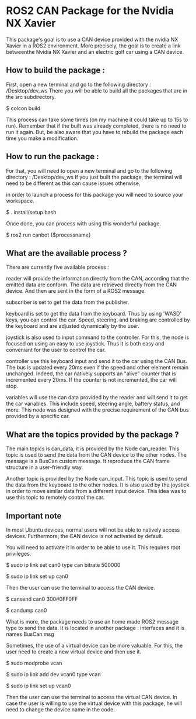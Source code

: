 # ROS2 CAN Package for the Nvidia NX Xavier

This package's goal is to use a CAN device provided with the nvidia NX Xavier in a ROS2 environment.
More precisely, the goal is to create a link betweenthe Nvidia NX Xavier and an electric golf car using a CAN device.

## How to build the package :

First, open a new terminal and go to the following directory : /Desktop/dev_ws
There you will be able to build all the packages that are in the src subdirectory.

$ colcon build

This process can take some times (on my machine it could take up to 15s to run).
Remember that if the built was already completed, there is no need to run it again.
But, be also aware that you have to rebuild the package each time you make a modification.

## How to run the package :

For that, you will need to open a new terminal and go to the following directory : /Desktop/dev_ws
If you just built the package, the terminal will need to be different as this can cause issues otherwise.

in order to launch a process for this package you will need to source your workspace.

$ . install/setup.bash

Once done, you can process with using this wonderful package.

$ ros2 run canbot {$processname}

## What are the available process ?

There are currently five available process :

reader will provide the information directly from the CAN, according that the emitted data are conform.
The data are retrieved directly from the CAN device. And then are sent in the form of a ROS2 message.

subscriber is set to get the data from the publisher.

keyboard is set to get the data from the keyboard. Thus by using 'WASD' keys, you can control the car.
Speed, steering, and braking are controlled by the keyboard and are adjusted dynamically by the user.

joystick is also used to input command to the controller.
For this, the node is focused on using an easy to use joystick.
Thus it is both easy and conveniant for the user to control the car. 

controller use this keyboard input and send it to the car using the CAN Bus. 
The bus is updated every 20ms even if the speed and other element remain unchanged.
Indeed, the car natively supports an "alive" counter that is incremented every 20ms.
If the counter is not incremented, the car will stop.

variables will use the can data provided by the reader and will send it to get the car variables.
This include speed, steering angle, battery status, and more.
This node was designed with the precise requirement of the CAN bus provided by a specific car.

## What are the topics provided by the package ?

The main topics is can_data, it is provided by the Node can_reader.
This topic is used to send the data from the CAN device to the other nodes.
The message is a BusCan custom message. It reproduce the CAN frame structure in a user-friendly way.

Another topic is provided by the Node can_input. 
This topic is used to send the data from the keyboard to the other nodes.
It is also used by the joystick in order to move similar data from a different input device.
This idea was to use this topic to remotely control the car.


## Important note

In most Ubuntu devices, normal users will not be able to natively access devices.
Furthermore, the CAN device is not activated by default.

You will need to activate it in order to be able to use it. This requires root privileges.

$ sudo ip link set can0 type can bitrate 500000

$ sudo ip link set up can0

Then the user can use the terminal to access the CAN device.

$ cansend can0 300#0FF0FF

$ candump can0

What is more, the package needs to use an home made ROS2 message type to send the data.
It is located in another package : interfaces and it is names BusCan.msg

Sometimes, the use of a virtual device can be more valuable.
For this, the user need to create a new virtual device and then use it.

$ sudo modprobe vcan

$ sudo ip link add dev vcan0 type vcan

$ sudo ip link set up vcan0

Then the user can use the terminal to access the virtual CAN device.
In case the user is willing to use the virtual device with this package, he will need to change the device name in the code.

